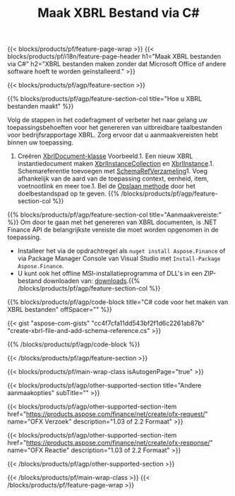 ﻿---
title: Maak XBRL Bestand via C#
description: Voorbeeldcode voor het maken van XBRL-bestanden. Gebruik API voorbeeldcode voor het genereren van batch-XBRLbestanden binnen op .NET gebaseerde applicaties. 
url: /nl/net/create/xbrl/
family: finance
platformtag: net
feature: create
informat: XBRL
outformat: 
otherformats: 
---
{{< blocks/products/pf/feature-page-wrap >}}
{{< blocks/products/pf/i18n/feature-page-header h1="Maak XBRL bestanden via C#" h2="XBRL bestanden maken zonder dat Microsoft Office of andere software hoeft te worden geïnstalleerd." >}}

{{< blocks/products/pf/agp/feature-section >}}

{{% blocks/products/pf/agp/feature-section-col title="Hoe u XBRL bestanden maakt" %}}

Volg de stappen in het codefragment of verbeter het naar gelang uw toepassingsbehoeften voor het genereren van uitbreidbare taalbestanden voor bedrijfsrapportage XBRL. Zorg ervoor dat u aanmaakvereisten hebt binnen uw toepassing.

1. Creëren [XbrlDocument-klasse](https://apireference.aspose.com/finance/net/aspose.finance.xbrl/xbrldocument) Voorbeeld.1. Een nieuw XBRL instantiedocument maken [XbrlInstanceCollection](https://apireference.aspose.com/finance/net/aspose.finance.xbrl/xbrlinstancecollection) en [XbrlInstance](https://apireference.aspose.com/finance/net/aspose.finance.xbrl/xbrlinstance).1. Schemareferentie toevoegen met [SchemaRefVerzameling](https://apireference.aspose.com/finance/net/aspose.finance.xbrl/schemarefcollection)1. Voeg afhankelijk van de aard van de toepassing context, eenheid, item, voetnootlink en meer toe.1. Bel de [Opslaan methode](https://apireference.aspose.com/finance/net/aspose.finance.xbrl.xbrldocument/save/methods/1) door het doelbestandspad op te geven.
{{% /blocks/products/pf/agp/feature-section-col %}}

{{% blocks/products/pf/agp/feature-section-col title="Aanmaakvereiste:" %}}
Om door te gaan met het genereren van XBRL documenten, is .NET Finance API de belangrijkste vereiste die moet worden opgenomen in de toepassing. 
- Installeer het via de opdrachtregel als ```nuget install Aspose.Finance``` of via Package Manager Console van Visual Studio met ```Install-Package Aspose.Finance```.
- U kunt ook het offline MSI-installatieprogramma of DLL's in een ZIP-bestand downloaden van: [downloads](https://downloads.aspose.com/finance/net).{{% /blocks/products/pf/agp/feature-section-col %}}

{{% blocks/products/pf/agp/code-block title="C# code voor het maken van XBRL bestanden" offSpacer="" %}}

{{< gist "aspose-com-gists" "cc4f7cfa11dd543bf2f1d6c2261ab87b" "create-xbrl-file-and-add-schema-reference.cs" >}}

{{% /blocks/products/pf/agp/code-block %}}

{{< /blocks/products/pf/agp/feature-section >}}

{{< blocks/products/pf/main-wrap-class isAutogenPage="true" >}}

{{< blocks/products/pf/agp/other-supported-section title="Andere aanmaakopties" subTitle="" >}}

{{< blocks/products/pf/agp/other-supported-section-item href="https://products.aspose.com/finance/net/create/ofx-request/" name="OFX Verzoek" description="1.03 of 2.2 Formaat" >}}

{{< blocks/products/pf/agp/other-supported-section-item href="https://products.aspose.com/finance/net/create/ofx-response/" name="OFX Reactie" description="1.03 of 2.2 Formaat" >}}

{{< /blocks/products/pf/agp/other-supported-section >}}

{{< /blocks/products/pf/main-wrap-class >}}
{{< /blocks/products/pf/feature-page-wrap >}}